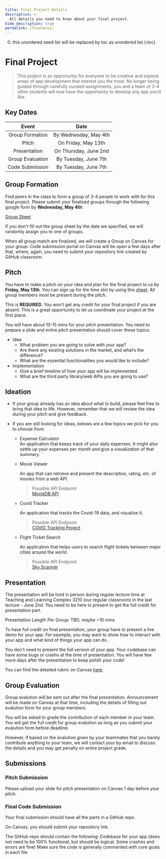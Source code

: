 ```yaml
---
title: Final Project Details 
description: >
  All details you need to know about your final project.
hide_description: true
permalink: /finalproj/
---
```


0. this unordered seed list will be replaced by toc as unordered list
{:toc}

# Final Project

> This project is an opportunity for everyone to be creative and explore areas of app development that interest you the most. No longer being guided through carefully curated assignments, you and a team of 3-4 other students will now have the opportunity to develop any app you’d like.

## Key Dates

| Event | Date |
| :---: | :---: |
| Group Formation | By Wednesday, May 4th |
| Pitch | On Friday, May 13th |
| Presentation | On Thursday, June 2nd |
| Group Evaluation | By Tuesday, June 7th |
| Code Submission | By Tuesday, June 7th |


## Group Formation

Find peers in the class to form a group of 3-4 people to work with for this final project. Please submit your finalized groups through the following google form by **Wednesday, May 4th**:

[Group Sheet](https://docs.google.com/spreadsheets/d/16UVXA1Ze2efuCgIXh28qpt3RoLfrMb--dAqhsqffui4/edit#gid=0)

If you don't fill out the group sheet by the date we specified, we will randomly assign you to one of groups.

When all group match are finalized, we will create a Group on Canvas for your group. Code submission portal on Canvas will be open a few days after that, where, again, you need to submit your repository link created by GitHub classroom.

## Pitch

You have to make a pitch on your idea and plan for the final project to us by **Friday, May 13th**. You can sign up for the time slot by using this [sheet](https://docs.google.com/spreadsheets/d/1998W4O8tCFUTeXDThNKjJMY1AdQZG5dDySRUN62nBFI/edit?usp=sharing). All group members must be present during the pitch.

This is **REQUIRED**. You won’t get any credit for your final project if you are absent. This is a great opportunity to let us coordinate your project at the first place.

You will have about 10-15 mins for your pitch presentation. You need to prepare a slide and entire pitch presentation should cover these topics:

- Idea
  - What problem you are going to solve with your app?
  - Are there any existing solutions in the market, and what’s the difference?
  - What are the essential functionalities you would like to include?
- Implementation
  - Give a brief timeline of how your app will be implemented.
  - What are the third party library/web APIs you are going to use?
 
## Ideation

- If your group already has an idea about what to build, please feel free to bring that idea to life. However, remember that we will review the idea during your pitch and give feedback.

- If you are still looking for ideas, belows are a few topics we pick for you to choose from:
  - Expense Calculator  
    An application that keeps track of your daily expenses. It might also settle up your expenses per month and give a visualization of that summary.

  - Movie Viewer

    An app that can retrieve and present the description, rating, etc. of movies from a web API.

    > Possible API Endpoint  
    > [MovieDB API](https://developers.themoviedb.org/3/getting-started/introduction)

  - Covid Tracker
  
    An application that tracks the Covid-19 data, and visualize it.

    > Possible API Endpoint  
    > [COVID Tracking Project](https://covidtracking.com/data/api) 

  - Flight Ticket Search

    An application that helps users to search flight tickets between major cities around the world.

    > Possible API Endpoint  
    > [Sky Scanner](https://skyscanner.github.io/slate/#api-documentation)  


## Presentation

The presentation will be hold in person during regular lecture time at Teaching and Learning Complex 3210 (our regular classroom) in the last lecture - June 2nd. You need to be here to present to get the full credit for presentation part.

Presentation Length Per Group: TBD, maybe ~10 mins

To have full credit on final presentation, your group have to present a live demo for your app. For eaxmple, you may want to show how to interact with your app and what kind of things your app can do.

You don't need to present the full version of your app. Your codebase can have some bugs or crashs at the time of presentation. You will have few more days after the presentation to keep polish your code!

You can find the detailed rubric on Canvas [here](https://canvas.ucdavis.edu/courses/693622/assignments/862823).

## Group Evaluation

Group evalution will be sent out after the final presentation. Announcement will be made on Canvas at that time, including the details of filling out evalution form for your group members.

You will be asked to grade the contribution of each member in your team. You will get the full credit for group evalution as long as you submit your evalution form before deadline.

However, if based on the evalution given by your teammates that you barely contribute anything to your team, we will contact your by email to discuss the details and you may get penalty on entire project grade.

## Submissions

### Pitch Submission

Please upload your slide for pitch presentation on Canvas 1 day before your pitch.

### Final Code Submission

Your final submission should have all the parts in a GitHub repo.

On Canvas, you should submit your repository link.

The GitHub repo should contain the following:
Codebase for your app (does not need to be 100% functional, but should be logical. Some crashes and errors are fine)
Make sure the code is generally commented with core goals in each file
